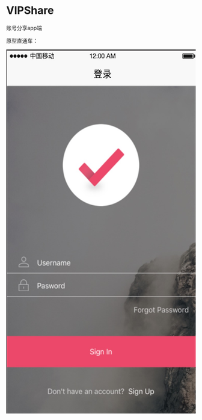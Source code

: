 # VIPShare
账号分享app端

原型直通车：

[<img src="./preview.png" width="515" height="968" alt="请点击这里进入原型" />](https://modao.cc/app/diQdUHoEFXmK0cgrztJE3ItHFiwO3kV)
